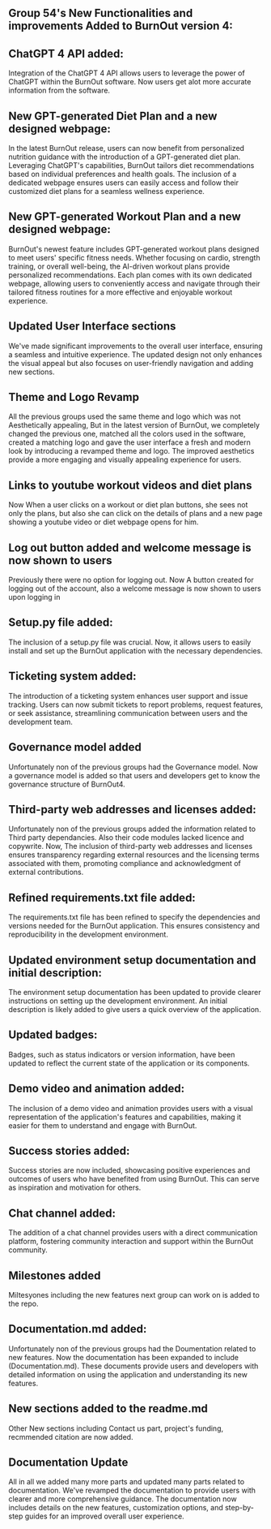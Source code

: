 
## Group 54's New Functionalities and improvements Added to BurnOut version 4:

## ChatGPT 4 API added:

Integration of the ChatGPT 4 API allows users to leverage the power of ChatGPT within the BurnOut software. Now users get alot more accurate information from the software.

## New GPT-generated Diet Plan and a new designed webpage:
In the latest BurnOut release, users can now benefit from personalized nutrition guidance with the introduction of a GPT-generated diet plan. Leveraging ChatGPT's capabilities, BurnOut tailors diet recommendations based on individual preferences and health goals. The inclusion of a dedicated webpage ensures users can easily access and follow their customized diet plans for a seamless wellness experience.

## New GPT-generated Workout Plan and a new designed webpage:
BurnOut's newest feature includes GPT-generated workout plans designed to meet users' specific fitness needs. Whether focusing on cardio, strength training, or overall well-being, the AI-driven workout plans provide personalized recommendations. Each plan comes with its own dedicated webpage, allowing users to conveniently access and navigate through their tailored fitness routines for a more effective and enjoyable workout experience.

## Updated User Interface sections
We've made significant improvements to the overall user interface, ensuring a seamless and intuitive experience. The updated design not only enhances the visual appeal but also focuses on user-friendly navigation and adding new sections.

## Theme and Logo Revamp
All the previous groups used the same theme and logo which was not Aesthetically appealing, But in the latest version of BurnOut, we completely changed the previous one, matched all the colors used in the software, created a matching logo and gave the user interface a fresh and modern look by introducing a revamped theme and logo. The improved aesthetics provide a more engaging and visually appealing experience for users.

## Links to youtube workout videos and diet plans
Now When a user clicks on a workout or diet plan buttons, she sees not only the plans, but also she can click on the details of plans and a new page showing a youtube video or diet webpage opens for him.

## Log out button added and welcome message is now shown to users
Previously there were no option for logging out. Now A button created for logging out of the account, also a welcome message is now shown to users upon logging in

## Setup.py file added:
The inclusion of a setup.py file was crucial. Now, it allows users to easily install and set up the BurnOut application with the necessary dependencies.


## Ticketing system added:

The introduction of a ticketing system enhances user support and issue tracking. Users can now submit tickets to report problems, request features, or seek assistance, streamlining communication between users and the development team.

## Governance model added
 Unfortunately non of the previous groups had the Governance model. Now a governance model is added so that users and developers get to know the governance structure of BurnOut4.
 
## Third-party web addresses and licenses added:

Unfortunately non of the previous groups added the information related to Third party dependancies. Also their code modules lacked licence and copywrite. Now, The inclusion of third-party web addresses and licenses ensures transparency regarding external resources and the licensing terms associated with them, promoting compliance and acknowledgment of external contributions.

## Refined requirements.txt file added:

The requirements.txt file has been refined to specify the dependencies and versions needed for the BurnOut application. This ensures consistency and reproducibility in the development environment.

## Updated environment setup documentation and initial description:

The environment setup documentation has been updated to provide clearer instructions on setting up the development environment. An initial description is likely added to give users a quick overview of the application.

## Updated badges:

Badges, such as status indicators or version information, have been updated to reflect the current state of the application or its components.


## Demo video and animation added:

The inclusion of a demo video and animation provides users with a visual representation of the application's features and capabilities, making it easier for them to understand and engage with BurnOut.

## Success stories added:

Success stories are now included, showcasing positive experiences and outcomes of users who have benefited from using BurnOut. This can serve as inspiration and motivation for others.

## Chat channel added:

The addition of a chat channel provides users with a direct communication platform, fostering community interaction and support within the BurnOut community.

## Milestones added

Miltesyones including the new features next group can work on is added to the repo.

## Documentation.md added:

Unfortunately non of the previous groups had the Doumentation related to new features. Now the documentation has been expanded to include (Documentation.md). These documents provide users and developers with detailed information on using the application and understanding its new features.

## New sections added to the readme.md
Other New sections including Contact us part, project's funding, recmmended citation are now added.

## Documentation Update
All in all we added many more parts and updated many parts related to documentation. We've revamped the documentation to provide users with clearer and more comprehensive guidance. The documentation now includes details on the new features, customization options, and step-by-step guides for an improved overall user experience.

